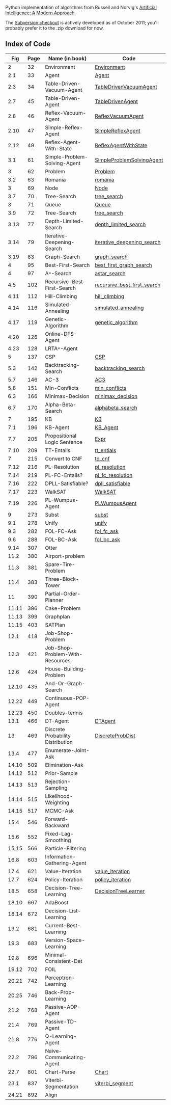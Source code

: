Python implementation of algorithms from Russell and Norvig's
[Artificial Intelligence: A Modern Approach](http://aima.cs.berkeley.edu/).

The [Subversion checkout](http://code.google.com/p/aima-python/source/checkout)
is actively developed as of October 2011; you'll probably prefer it to the .zip download for now.

## Index of Code

**Fig** |  **Page** |  **Name (in book)** |  **Code**  
------- | --------- | ------------------- | ----------
2 |  32 |  Environment |  [Environment](http://aima-python.googlecode.com/svn/trunk/agents.py)  
2.1 |  33 |  Agent |  [Agent](http://aima-python.googlecode.com/svn/trunk/agents.py)  
2.3 |  34 |  Table-Driven-Vacuum-Agent |  [TableDrivenVacuumAgent](http://aima-python.googlecode.com/svn/trunk/agents.py)  
2.7 |  45 |  Table-Driven-Agent |  [TableDrivenAgent](http://aima-python.googlecode.com/svn/trunk/agents.py)  
2.8 |  46 |  Reflex-Vacuum-Agent |  [ReflexVacuumAgent](http://aima-python.googlecode.com/svn/trunk/agents.py)  
2.10 |  47 |  Simple-Reflex-Agent |  [SimpleReflexAgent](http://aima-python.googlecode.com/svn/trunk/agents.py)  
2.12 |  49 |  Reflex-Agent-With-State |  [ReflexAgentWithState](http://aima-python.googlecode.com/svn/trunk/agents.py)  
3.1 |  61 |  Simple-Problem-Solving-Agent |  [SimpleProblemSolvingAgent](http://aima-python.googlecode.com/svn/trunk/search.py)  
3 |  62 |  Problem |  [Problem](http://aima-python.googlecode.com/svn/trunk/search.py)  
3.2 |  63 |  Romania |  [romania](http://aima-python.googlecode.com/svn/trunk/search.py)  
3 |  69 |  Node |  [Node](http://aima-python.googlecode.com/svn/trunk/search.py)  
3.7 |  70 |  Tree-Search |  [tree_search](http://aima-python.googlecode.com/svn/trunk/search.py)  
3 |  71 |  Queue |  [Queue](http://aima-python.googlecode.com/svn/trunk/utils.py)  
3.9 |  72 |  Tree-Search |  [tree_search](http://aima-python.googlecode.com/svn/trunk/search.py)  
3.13 |  77 |  Depth-Limited-Search |  [depth_limited_search](http://aima-python.googlecode.com/svn/trunk/search.py)  
3.14 |  79 |  Iterative-Deepening-Search |  [iterative_deepening_search](http://aima-python.googlecode.com/svn/trunk/search.py)  
3.19 |  83 |  Graph-Search |  [graph_search](http://aima-python.googlecode.com/svn/trunk/search.py)  
4 |  95 |  Best-First-Search |  [best_first_graph_search](http://aima-python.googlecode.com/svn/trunk/search.py)  
4 |  97 |  A`*`-Search |  [astar_search](http://aima-python.googlecode.com/svn/trunk/search.py)  
4.5 |  102 |  Recursive-Best-First-Search |  [recursive_best_first_search](http://aima-python.googlecode.com/svn/trunk/search.py)  
4.11 |  112 |  Hill-Climbing |  [hill_climbing](http://aima-python.googlecode.com/svn/trunk/search.py)  
4.14 |  116 |  Simulated-Annealing |  [simulated_annealing](http://aima-python.googlecode.com/svn/trunk/search.py)  
4.17 |  119 |  Genetic-Algorithm |  [genetic_algorithm](http://aima-python.googlecode.com/svn/trunk/search.py)  
4.20 |  126 |  Online-DFS-Agent |  
4.23 |  128 |  LRTA`*`-Agent |  
5 |  137 |  CSP |  [CSP](http://aima-python.googlecode.com/svn/trunk/csp.py)  
5.3 |  142 |  Backtracking-Search |  [backtracking_search](http://aima-python.googlecode.com/svn/trunk/csp.py)  
5.7 |  146 |  AC-3 |  [AC3](http://aima-python.googlecode.com/svn/trunk/csp.py)  
5.8 |  151 |  Min-Conflicts |  [min_conflicts](http://aima-python.googlecode.com/svn/trunk/csp.py)  
6.3 |  166 |  Minimax-Decision |  [minimax_decision](http://aima-python.googlecode.com/svn/trunk/games.py)  
6.7 |  170 |  Alpha-Beta-Search |  [alphabeta_search](http://aima-python.googlecode.com/svn/trunk/games.py)  
7 |  195 |  KB |  [KB](http://aima-python.googlecode.com/svn/trunk/logic.py)  
7.1 |  196 |  KB-Agent |  [KB_Agent](http://aima-python.googlecode.com/svn/trunk/logic.py)  
7.7 |  205 |  Propositional Logic Sentence |  [Expr](http://aima-python.googlecode.com/svn/trunk/logic.py)  
7.10 |  209 |  TT-Entails |  [tt_entials](http://aima-python.googlecode.com/svn/trunk/logic.py)  
7 |  215 |  Convert to CNF |  [to_cnf](http://aima-python.googlecode.com/svn/trunk/logic.py)  
7.12 |  216 |  PL-Resolution |  [pl_resolution](http://aima-python.googlecode.com/svn/trunk/logic.py)  
7.14 |  219 |  PL-FC-Entails? |  [pl_fc_resolution](http://aima-python.googlecode.com/svn/trunk/logic.py)  
7.16 |  222 |  DPLL-Satisfiable? |  [dpll_satisfiable](http://aima-python.googlecode.com/svn/trunk/logic.py)  
7.17 |  223 |  WalkSAT |  [WalkSAT](http://aima-python.googlecode.com/svn/trunk/logic.py)  
7.19 |  226 |  PL-Wumpus-Agent |  [PLWumpusAgent](http://aima-python.googlecode.com/svn/trunk/logic.py)  
9 |  273 |  Subst |  [subst](http://aima-python.googlecode.com/svn/trunk/logic.py)  
9.1 |  278 |  Unify |  [unify](http://aima-python.googlecode.com/svn/trunk/logic.py)  
9.3 |  282 |  FOL-FC-Ask |  [fol_fc_ask](http://aima-python.googlecode.com/svn/trunk/logic.py)  
9.6 |  288 |  FOL-BC-Ask |  [fol_bc_ask](http://aima-python.googlecode.com/svn/trunk/logic.py)  
9.14 |  307 |  Otter |  
11.2 |  380 |  Airport-problem |  
11.3 |  381 |  Spare-Tire-Problem |  
11.4 |  383 |  Three-Block-Tower |  
11 |  390 |  Partial-Order-Planner |  
11.11 |  396 |  Cake-Problem |  
11.13 |  399 |  Graphplan |  
11.15 |  403 |  SATPlan |  
12.1 |  418 |  Job-Shop-Problem |  
12.3 |  421 |  Job-Shop-Problem-With-Resources |  
12.6 |  424 |  House-Building-Problem |  
12.10 |  435 |  And-Or-Graph-Search |  
12.22 |  449 |  Continuous-POP-Agent |  
12.23 |  450 |  Doubles-tennis |  
13.1 |  466 |  DT-Agent |  [DTAgent](http://aima-python.googlecode.com/svn/trunk/probability.py)  
13 |  469 |  Discrete Probability Distribution |  [DiscreteProbDist](http://aima-python.googlecode.com/svn/trunk/probability.py)  
13.4 |  477 |  Enumerate-Joint-Ask |  
14.10 |  509 |  Elimination-Ask |  
14.12 |  512 |  Prior-Sample |  
14.13 |  513 |  Rejection-Sampling |  
14.14 |  515 |  Likelihood-Weighting |  
14.15 |  517 |  MCMC-Ask |  
15.4 |  546 |  Forward-Backward |  
15.6 |  552 |  Fixed-Lag-Smoothing |  
15.15 |  566 |  Particle-Filtering |  
16.8 |  603 |  Information-Gathering-Agent |  
17.4 |  621 |  Value-Iteration |  [value_iteration](http://aima-python.googlecode.com/svn/trunk/mdp.py)  
17.7 |  624 |  Policy-Iteration |  [policy_iteration](http://aima-python.googlecode.com/svn/trunk/mdp.py)  
18.5 |  658 |  Decision-Tree-Learning |  [DecisionTreeLearner](http://aima-python.googlecode.com/svn/trunk/learning.py)  
18.10 |  667 |  AdaBoost |  
18.14 |  672 |  Decision-List-Learning |  
19.2 |  681 |  Current-Best-Learning |  
19.3 |  683 |  Version-Space-Learning |  
19.8 |  696 |  Minimal-Consistent-Det |  
19.12 |  702 |  FOIL |  
20.21 |  742 |  Perceptron-Learning |  
20.25 |  746 |  Back-Prop-Learning |  
21.2 |  768 |  Passive-ADP-Agent |  
21.4 |  769 |  Passive-TD-Agent |  
21.8 |  776 |  Q-Learning-Agent |  
22.2 |  796 |  Naive-Communicating-Agent |  
22.7 |  801 |  Chart-Parse |  [Chart](http://aima-python.googlecode.com/svn/trunk/nlp.py)  
23.1 |  837 |  Viterbi-Segmentation |  [viterbi_segment](http://aima-python.googlecode.com/svn/trunk/text.py)  
24.21 |  892 |  Align |
